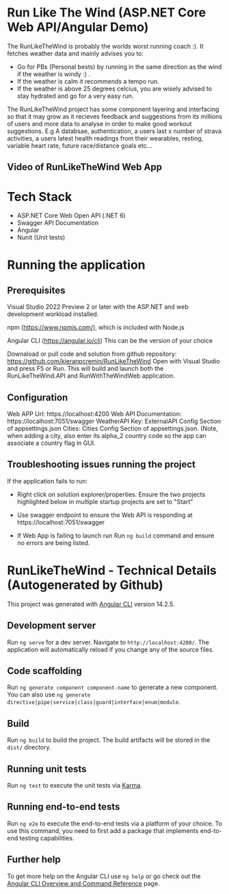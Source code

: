 # Run Like The Wind (ASP.NET Core Web API/Angular Demo)

The RunLikeTheWind is probably the worlds worst running coach :). It fetches weather data and mainly advises you to:  

* Go for PBs (Personal bests) by running in the same direction as the wind if the weather is windy :) . 
* If the weather is calm it recommends a tempo run. 
* If the weather is above 25 degrees celcius, you are wisely advised to stay hydrated and go for a very easy run. 


The RunLikeTheWind project has some component layering and interfacing so that it may grow as it recieves 
feedback and suggestions from its millions of users and more data to analyse in order to make good workout suggestions. 
E.g A databsae, authentication, a users last x number of strava activities, a users latest health readings from their wearables, 
resting, variable heart rate, future race/distance goals etc...

## Video of RunLikeTheWind Web App


# Tech Stack
* ASP.NET Core Web Open API (.NET 6)
* Swagger API Documentation 
* Angular
* Nunit (Unit tests)

  
# Running the application

## Prerequisites

Visual Studio 2022 Preview 2 or later with the ASP.NET and web development workload installed.

npm (https://www.npmjs.com/), which is included with Node.js

Angular CLI (https://angular.io/cli) This can be the version of your choice

Downaload or pull code and solution from github repository: https://github.com/kieranpcremin/RunLikeTheWind
Open with Visual Studio and press F5 or Run.
This will build and launch both the RunLikeTheWind.API and RunWithTheWindWeb application. 

## Configuration

Web APP Url:            https://localhost:4200
Web API Documentation:  https://localhost:7051/swagger
WeatherAPI Key:		ExternalAPI Config Section of appsettings.json
Cities:			Cities Config Section of appsettings.json. (Note, when adding a city, also enter its alpha_2 country code so the app can associate a country flag in GUI.


## Troubleshooting issues running the project

If the application fails to run:

* Right click on solution explorer/properties. Ensure the two projects highlighted below in multiple startup projects are set to "Start"


* Use swagger endpoint to ensure the Web API is responding at https://localhost:7051/swagger
* If Web App is failing to launch run Run `ng build` command and ensure no errors are being listed.








# RunLikeTheWind  - Technical Details (Autogenerated by Github)

This project was generated with [Angular CLI](https://github.com/angular/angular-cli) version 14.2.5.

## Development server

Run `ng serve` for a dev server. Navigate to `http://localhost:4200/`. The application will automatically reload if you change any of the source files.

## Code scaffolding

Run `ng generate component component-name` to generate a new component. You can also use `ng generate directive|pipe|service|class|guard|interface|enum|module`.

## Build

Run `ng build` to build the project. The build artifacts will be stored in the `dist/` directory.

## Running unit tests

Run `ng test` to execute the unit tests via [Karma](https://karma-runner.github.io).

## Running end-to-end tests

Run `ng e2e` to execute the end-to-end tests via a platform of your choice. To use this command, you need to first add a package that implements end-to-end testing capabilities.

## Further help

To get more help on the Angular CLI use `ng help` or go check out the [Angular CLI Overview and Command Reference](https://angular.io/cli) page.
